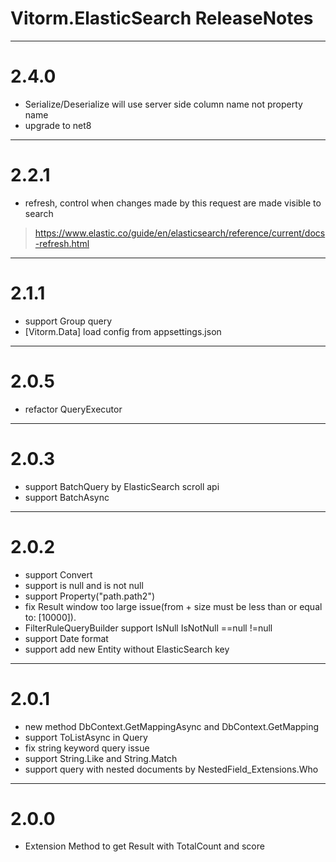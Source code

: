 ﻿# Vitorm.ElasticSearch ReleaseNotes

-----------------------
# 2.4.0
- Serialize/Deserialize will use server side column name not property name
- upgrade to net8


-----------------------
# 2.2.1
- refresh, control when changes made by this request are made visible to search
> https://www.elastic.co/guide/en/elasticsearch/reference/current/docs-refresh.html


-----------------------
# 2.1.1
- support Group query
- [Vitorm.Data] load config from appsettings.json


-----------------------
# 2.0.5
- refactor QueryExecutor

-----------------------
# 2.0.3
- support BatchQuery by ElasticSearch scroll api
- support BatchAsync

-----------------------
# 2.0.2
- support Convert
- support is null and is not null
- support Property<T>("path.path2")
- fix Result window too large issue(from + size must be less than or equal to: [10000]).
- FilterRuleQueryBuilder support IsNull IsNotNull ==null !=null
- support Date format
- support add new Entity without ElasticSearch  key


-----------------------
# 2.0.1

- new method DbContext.GetMappingAsync and DbContext.GetMapping
- support ToListAsync in Query
- fix string keyword query issue
- support String.Like and String.Match
- support query with nested documents by NestedField_Extensions.Who


-----------------------
# 2.0.0

 - Extension Method to get Result with TotalCount and score


